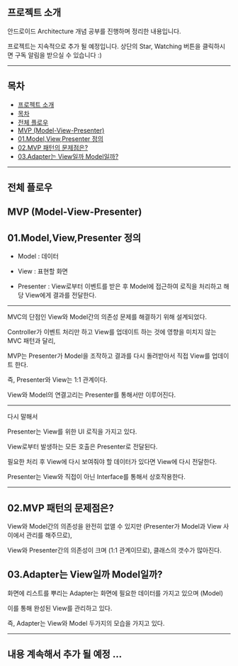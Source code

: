 **프로젝트 소개**
-------

안드로이드 Architecture 개념 공부를 진행하며 정리한 내용입니다.

프로젝트는 지속적으로 추가 될 예정입니다. 상단의 Star, Watching 버튼을 클릭하시면 구독 알림을 받으실 수 있습니다 :)


----------


**목차**
--

 - [프로젝트 소개](#프로젝트-소개)
 - [목차](#목차)
 - [전체 플로우](#전체-플로우)
  - [MVP (Model-View-Presenter)](#MVC-(Model-View-Presenter))
   - [01.Model,View,Presenter 정의](#01.Model,View,Presenter-정의)
   - [02.MVP 패턴의 문제점은?](#02.MVP-패턴의-문제점은?)
   - [03.Adapter는 View일까 Model일까?](#Adapter는-View일까-Model일까?)
----------

**전체 플로우**
----------

**MVP (Model-View-Presenter)**
------

**01.Model,View,Presenter 정의**
------
* Model : 데이터

* View  : 표현할 화면

* Presenter : View로부터 이벤트를 받은 후 Model에 접근하여 로직을 처리하고 해당 View에게 결과를 전달한다.
             

------------------------------------------------------- 

MVC의 단점인 View와 Model간의 의존성 문제를 해결하기 위해 설계되었다.

Controller가 이벤트 처리만 하고 View를 업데이트 하는 것에 영향을 미치지 않는 MVC 패턴과 달리,

MVP는 Presenter가 Model을 조작하고 결과를 다시 돌려받아서 직접 View를 업데이트 한다.

즉, Presenter와 View는 1:1 관계이다.

View와 Model의 연결고리는 Presenter를 통해서만 이루어진다.

------------------------------------------------------- 

다시 말해서 

Presenter는 View를 위한 UI 로직을 가지고 있다.

View로부터 발생하는 모든 호출은 Presenter로 전달된다.

필요한 처리 후 View에 다시 보여줘야 할 데이터가 있다면 View에 다시 전달한다.


Presenter는 View와 직접이 아닌 Interface를 통해서 상호작용한다.

 
------------------------------------------------------- 
**02.MVP 패턴의 문제점은?**
------
View와 Model간의 의존성을 완전히 없앨 수 있지만 (Presenter가 Model과 View 사이에서 관리를 해주므로),

View와 Presenter간의 의존성이 크며 (1:1 관계이므로), 클래스의 갯수가 많아진다.


**03.Adapter는 View일까 Model일까?**
------

화면에 리스트를 뿌리는 Adapter는 화면에 필요한 데이터를 가지고 있으며 (Model)

이를 통해 완성된 View를 관리하고 있다.

 
즉, Adapter는 View와 Model 두가지의 모습을 가지고 있다.


 

------------------------------------------------------- 
**내용 계속해서 추가 될 예정 ...**
------
